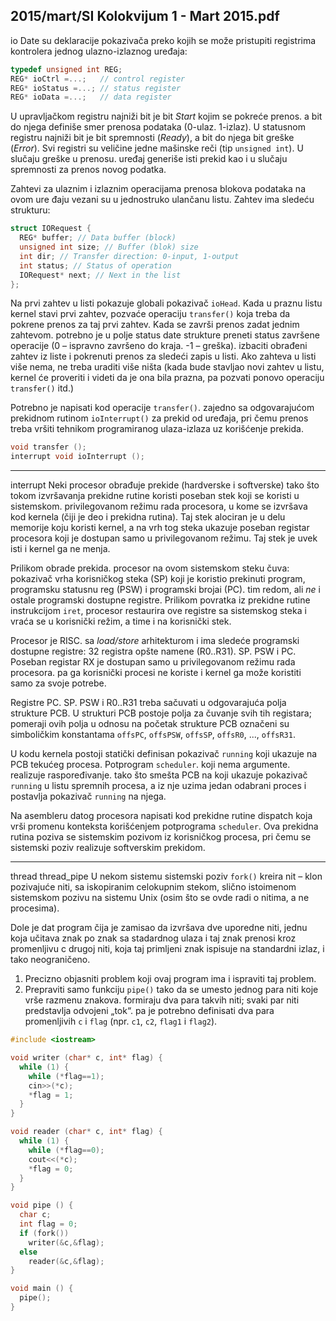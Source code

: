 2015/mart/SI Kolokvijum 1 - Mart 2015.pdf
--------------------------------------------------------------------------------
io
Date su deklaracije pokazivača preko kojih se može pristupiti registrima kontrolera jednog ulazno-izlaznog uređaja:
```cpp
typedef unsigned int REG;
REG* ioCtrl =...;   // control register
REG* ioStatus =...; // status register
REG* ioData =...;   // data register
```
U upravljačkom registru najniži bit je bit *Start* kojim se pokreće prenos. a bit do njega definiše smer prenosa podataka (0-ulaz. 1-izlaz). U statusnom registru najniži bit je bit spremnosti (*Ready*), a bit do njega bit greške (*Error*). Svi registri su veličine jedne mašinske reči (tip `unsigned int`). U slučaju greške u prenosu. uređaj generiše isti prekid kao i u
slučaju spremnosti za prenos novog podatka.

Zahtevi za ulaznim i izlaznim operacijama prenosa blokova podataka na ovom ure
đaju vezani su u jednostruko ulančanu listu. Zahtev ima sledeću strukturu:
```cpp
struct IORequest {
  REG* buffer; // Data buffer (block)
  unsigned int size; // Buffer (blok) size
  int dir; // Transfer direction: 0-input, 1-output
  int status; // Status of operation
  IORequest* next; // Next in the list
};
```
Na prvi zahtev u listi pokazuje globali pokazivač `ioHead`. Kada u praznu listu kernel stavi
prvi zahtev, pozvaće operaciju `transfer()` koja treba da pokrene prenos za taj prvi zahtev.
Kada se završi prenos zadat jednim zahtevom. potrebno je u polje status date strukture
preneti status završene operacije (0 –  ispravno završeno do kraja. -1 –  greška). izbaciti
obrađeni zahtev iz liste i pokrenuti prenos za sledeći zapis u listi. Ako zahteva u listi više
nema, ne treba uraditi više ništa (kada bude stavljao novi zahtev u listu, kernel
će proveriti i videti da je ona bila prazna, pa pozvati ponovo operaciju `transfer()` itd.)

Potrebno je napisati kod operacije `transfer()`. zajedno sa odgovarajućom prekidnom
rutinom `ioInterrupt()` za prekid od uređaja, pri čemu prenos treba vršiti tehnikom
programiranog ulaza-izlaza uz korišćenje prekida.
```cpp
void transfer ();
interrupt void ioInterrupt ();
```

--------------------------------------------------------------------------------
interrupt
Neki procesor obrađuje prekide (hardverske i softverske) tako što tokom izvršavanja prekidne
rutine koristi poseban stek koji se koristi u sistemskom. privilegovanom režimu rada
procesora, u kome se izvršava kod kernela (čiji je deo i prekidna rutina). Taj stek alociran je
u delu memorije koju koristi kernel, a na vrh tog steka ukazuje poseban registar procesora koji
je dostupan samo u privilegovanom režimu. Taj stek je uvek isti i kernel ga ne menja.

Prilikom obrade prekida. procesor na ovom sistemskom steku čuva: pokazivač vrha
korisničkog steka (SP) koji je koristio prekinuti program, programsku statusnu reg (PSW) i
programski brojai (PC). tim redom, ali *ne* i ostale programski dostupne registre. Prilikom
povratka iz prekidne rutine instrukcijom `iret`, procesor restaurira ove registre sa sistemskog
steka i vraća se u korisnički režim, a time i na korisnički stek.

Procesor je RISC. sa *load/store* arhitekturom i ima sledeće programski dostupne registre: 32
registra opšte namene (R0..R31). SP. PSW i PC. Poseban registar RX je dostupan samo u
privilegovanom režimu rada procesora. pa ga korisnički procesi ne koriste i kernel ga može
koristiti samo za svoje potrebe.

Registre PC. SP. PSW i R0..R31 treba sačuvati u odgovarajuća polja strukture PCB. U
strukturi PCB postoje polja za čuvanje svih tih registara; pomeraji ovih polja u odnosu na
početak strukture PCB označeni su simboličkim konstantama `offsPC`, `offsPSW`, `offsSP`,
`offsR0`, ..., `offsR31`.

U kodu kernela postoji statički definisan pokazivač `running` koji ukazuje na PCB tekućeg
procesa. Potprogram `scheduler`. koji nema argumente. realizuje raspoređivanje. tako što
smešta PCB na koji ukazuje pokazivač `running` u listu spremnih procesa, a iz nje uzima jedan
odabrani proces i postavlja pokazivač `running` na njega.

Na asembleru datog procesora napisati kod prekidne rutine dispatch koja vrši promenu
konteksta korišćenjem potprograma `scheduler`. Ova prekidna rutina poziva se sistemskim
pozivom iz korisničkog procesa, pri čemu se sistemski poziv realizuje softverskim prekidom.

--------------------------------------------------------------------------------
thread thread_pipe
U nekom sistemu sistemski poziv `fork()` kreira nit –  klon pozivajuće niti, sa iskopiranim
celokupnim stekom, slično istoimenom sistemskom pozivu na sistemu Unix (osim što se ovde
radi o nitima, a ne procesima).

Dole je dat program čija je zamisao da izvršava dve uporedne niti, jednu koja učitava znak po
znak sa stadardnog ulaza i taj znak prenosi kroz promenljivu c drugoj niti, koja taj primljeni
znak ispisuje na standardni izlaz, i tako neograničeno.

1. Precizno objasniti problem koji ovaj program ima i ispraviti taj problem.
2. Prepraviti samo funkciju `pipe()` tako da se umesto jednog para niti koje vrše razmenu
znakova. formiraju dva para takvih niti; svaki par niti predstavlja odvojeni „tok“. pa je
potrebno definisati dva para promenljivih `c` i `flag` (npr. `c1`, `c2`, `flag1` i `flag2`).

```cpp
#include <iostream>

void writer (char* c, int* flag) {
  while (1) {
    while (*flag==1);
    cin>>(*c);
    *flag = 1;
  }
}

void reader (char* c, int* flag) {
  while (1) {
    while (*flag==0);
    cout<<(*c);
    *flag = 0;
  }
}

void pipe () {
  char c;
  int flag = 0;
  if (fork())
    writer(&c,&flag);
  else
    reader(&c,&flag);
}

void main () {
  pipe();
}
```
